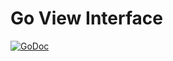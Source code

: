 # Go View Interface

[![GoDoc](https://godoc.org/github.com/duzy/view?status.svg)](http://godoc.org/github.com/duzy/view)
